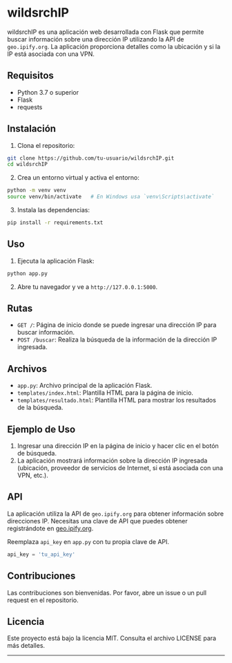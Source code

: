 # wildsrchIP

wildsrchIP es una aplicación web desarrollada con Flask que permite buscar información sobre una dirección IP utilizando la API de `geo.ipify.org`. La aplicación proporciona detalles como la ubicación y si la IP está asociada con una VPN.

## Requisitos

- Python 3.7 o superior
- Flask
- requests

## Instalación

1. Clona el repositorio:

```bash
git clone https://github.com/tu-usuario/wildsrchIP.git
cd wildsrchIP
```

2. Crea un entorno virtual y activa el entorno:

```bash
python -m venv venv
source venv/bin/activate   # En Windows usa `venv\Scripts\activate`
```

3. Instala las dependencias:

```bash
pip install -r requirements.txt
```

## Uso

1. Ejecuta la aplicación Flask:

```bash
python app.py
```

2. Abre tu navegador y ve a `http://127.0.0.1:5000`.

## Rutas

- `GET /`: Página de inicio donde se puede ingresar una dirección IP para buscar información.
- `POST /buscar`: Realiza la búsqueda de la información de la dirección IP ingresada.

## Archivos

- `app.py`: Archivo principal de la aplicación Flask.
- `templates/index.html`: Plantilla HTML para la página de inicio.
- `templates/resultado.html`: Plantilla HTML para mostrar los resultados de la búsqueda.

## Ejemplo de Uso

1. Ingresar una dirección IP en la página de inicio y hacer clic en el botón de búsqueda.
2. La aplicación mostrará información sobre la dirección IP ingresada (ubicación, proveedor de servicios de Internet, si está asociada con una VPN, etc.).

## API

La aplicación utiliza la API de `geo.ipify.org` para obtener información sobre direcciones IP. Necesitas una clave de API que puedes obtener registrándote en [geo.ipify.org](https://geo.ipify.org/).

Reemplaza `api_key` en `app.py` con tu propia clave de API.

```python
api_key = 'tu_api_key'
```

## Contribuciones

Las contribuciones son bienvenidas. Por favor, abre un issue o un pull request en el repositorio.

## Licencia

Este proyecto está bajo la licencia MIT. Consulta el archivo LICENSE para más detalles.

---
